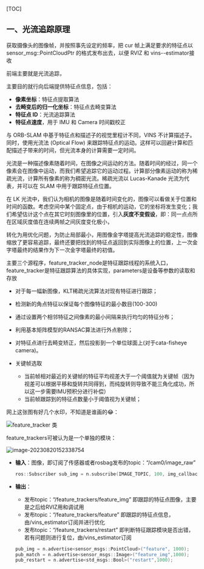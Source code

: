 [TOC]

## 一、光流追踪原理

获取摄像头的图像帧，并按照事先设定的频率，把 cur 帧上满足要求的特征点以sensor_msg::PointCloudPtr 的格式发布出去，以便 RVIZ 和 vins--estimator接收

前端主要就是光流追踪，

主要目的就行向后端提供特征点信息，包括：

* **像素坐标**：特征点提取算法
* **去畸变后的归一化坐标**：特征点去畸变算法
* **特征点 ID**：光流追踪算法
* **特征点速度**，用于 IMU 和 Camera 时间戳校正

与 ORB-SLAM 中基于特征点和描述子的视觉里程计不同，VINS 不计算描述子。同时，使用光流法 (Optical Flow) 来跟踪特征点的运动。这样可以回避计算和匹配描述子带来的时间，但光流本身的计算需要一定时间。



光流是一种描述像素随着时间，在图像之间运动的方法。随着时间的经过，同一个像素会在图像中运动，而我们希望追踪它的运动过程。计算部分像素运动的称为稀疏光流，计算所有像素的称为稠密光流。稀疏光流以 Lucas-Kanade 光流为代表，并可以在 SLAM 中用于跟踪特征点位置。

在 LK 光流中，我们认为相机的图像是随着时间变化的，图像可以看做关于位置和时间的函数。考虑空间中某个固定点，由于相机的运动，它的坐标将发生变化；我们希望估计这个点在其它时刻图像里的位置，引入**灰度不变假设**，即：同一点点所在区域灰度值在连续两帧之间灰度变化极小，









转化为用优化问题，为防止局部最小，用图像金字塔提高光流追踪的稳定性，图像缩放了更容易追踪，最终还要把找到的特征点返回到实际图像上的位置，上一次金字塔最终的结果作为下一次金字塔最终的初值。





主要三个源程序，feature_tracker_node是特征跟踪线程的系统入口，feature_tracker是特征跟踪算法的具体实现，parameters是设备等参数的读取和存放

* 对于每一幅新图像，KLT稀疏光流算法对现有特征进行跟踪；

* 检测新的角点特征以保证每个图像特征的最小数目(100-300)

* 通过设置两个相邻特征之间像素的最小间隔来执行均匀的特征分布；

* 利用基本矩阵模型的RANSAC算法进行外点剔除；

* 对特征点进行去畸变矫正，然后投影到一个单位球面上(对于cata-fisheye camera)。

* 关键帧选取

  * 当前帧相对最近的关键帧的特征平均视差大于一个阈值就为关键帧（因为视差可以根据平移和旋转共同得到，而纯旋转则导致不能三角化成功，所以这一步需要IMU预积分进行补偿）
  * 当前帧跟踪到的特征点数量小于阈值视为关键帧；






网上这张图有好几个水印，不知道是谁画的😂：

![feature_tracker 类](https://pic-bed-1316053657.cos.ap-nanjing.myqcloud.com/img/feature_tracker%20%E7%B1%BB.png)





feature_trackers可被认为是一个单独的模块：

![image-20230820152338754](https://pic-bed-1316053657.cos.ap-nanjing.myqcloud.com/img/image-20230820152338754.png)

* **输入**：图像，即订阅了传感器或者rosbag发布的topic：“/cam0/image_raw”

  ```C++
  ros::Subscriber sub_img = n.subscribe(IMAGE_TOPIC, 100, img_callback);
  ```

* **输出**：

  * 发布topic：“/feature_trackers/feature_img” 即跟踪的特征点图像，主要是之后给RVIZ用和调试用
  * 发布topic：“/feature_trackers/feature” 即跟踪的特征点信息，由/vins_estimator订阅并进行优化
  * 发布topic：“/feature_trackers/restart” 即判断特征跟踪模块是否出错，若有问题则进行复位，由/vins_estimator订阅

  ```C++
  pub_img = n.advertise<sensor_msgs::PointCloud>("feature", 1000);
  pub_match = n.advertise<sensor_msgs::Image>("feature_img",1000);
  pub_restart = n.advertise<std_msgs::Bool>("restart",1000);
  ```

  















